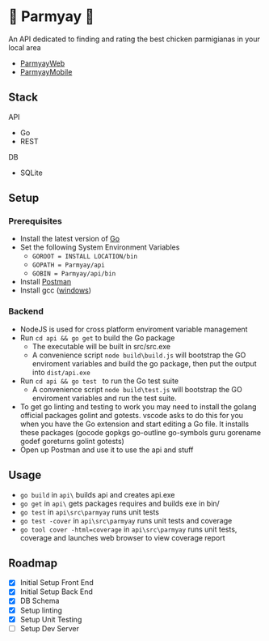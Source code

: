 # :poultry_leg: Parmyay :poultry_leg:

An API dedicated to finding and rating the best chicken parmigianas in your local area
* [ParmyayWeb](https://github.com/MrCeleryman/ParmyayWeb)
* [ParmyayMobile](https://github.com/MrCeleryman/ParmyayMobile)

## Stack

API
* Go
* REST

DB
* SQLite

## Setup

### Prerequisites

* Install the latest version of [Go](https://golang.org/dl/)
* Set the following System Environment Variables
	* `GOROOT = INSTALL LOCATION/bin`
	* `GOPATH = Parmyay/api`
	* `GOBIN = Parmyay/api/bin`
* Install [Postman](https://www.getpostman.com/)
* Install gcc ([windows](https://sourceforge.net/projects/mingw-w64/?source=typ_redirect))

### Backend

* NodeJS is used for cross platform enviroment variable management
* Run `cd api && go get` to build the Go package
	* The executable will be built in src/src.exe
	* A convenience script `node build\build.js` will bootstrap the GO enviroment variables and build the go package, then put the output into `dist/api.exe`
* Run `cd api && go test ` to run the Go test suite
	* A convenience script `node build\test.js` will bootstrap the GO enviroment variables and run the test suite.
* To get go linting and testing to work you may need to install the golang official packages golint and gotests.
vscode asks to do this for you when you have the Go extension and start editing a Go file.
It installs these packages (gocode gopkgs go-outline go-symbols guru gorename godef goreturns golint gotests)
* Open up Postman and use it to use the api and stuff

## Usage

* `go build` in `api\` builds api and creates api.exe
* `go get` in `api\` gets packages requires and builds exe in bin/
* `go test` in `api\src\parmyay` runs unit tests
* `go test -cover` in `api\src\parmyay` runs unit tests and coverage
* `go tool cover -html=coverage` in `api\src\parmyay` runs unit tests, coverage and launches web browser to view coverage report

## Roadmap

- [x] Initial Setup Front End
- [x] Initial Setup Back End
- [x] DB Schema
- [x] Setup linting
- [x] Setup Unit Testing
- [ ] Setup Dev Server
